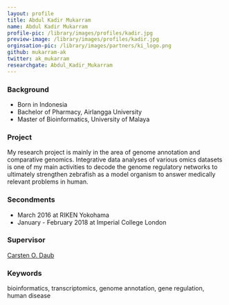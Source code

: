 ```yaml
---
layout: profile
title: Abdul Kadir Mukarram
name: Abdul Kadir Mukarram
profile-pic: /library/images/profiles/kadir.jpg
preview-image: /library/images/profiles/kadir.jpg
orginsation-pic: /library/images/partners/ki_logo.png
github: mukarram-ak
twitter: ak_mukarram
researchgate: Abdul_Kadir_Mukarram
---
```

### Background
-   Born in Indonesia
-   Bachelor of Pharmacy, Airlangga University
-   Master of Bioinformatics, University of Malaya

### Project
My research project is mainly in the area of genome annotation and comparative genomics. Integrative data analyses of various omics datasets is one of my main activities to decode the genome regulatory networks to ultimately strengthen zebrafish as a model organism to answer medically relevant problems in human.

### Secondments
-   March 2016 at RIKEN Yokohama
-   January - February 2018 at Imperial College London

### Supervisor
[Carsten O. Daub](https://www.daublab.org/)

### Keywords
bioinformatics, transcriptomics, genome annotation, gene regulation, human disease
